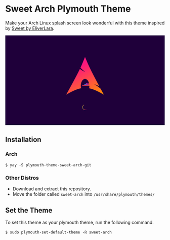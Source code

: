  # Sweet Arch Plymouth Theme
 
 Make your Arch Linux splash screen look wonderful with this theme inspired by [Sweet by EliverLara](https://github.com/EliverLara/Sweet).

![Preview](https://github.com/abrahammurciano/plymouth-theme-sweet-arch/blob/main/preview.png?raw=true)

## Installation

### Arch

```
$ yay -S plymouth-theme-sweet-arch-git
```

### Other Distros

- Download and extract this repository.
- Move the folder called `sweet-arch` into `/usr/share/plymouth/themes/`

## Set the Theme

To set this theme as your plymouth theme, run the following command.
```
$ sudo plymouth-set-default-theme -R sweet-arch
```
